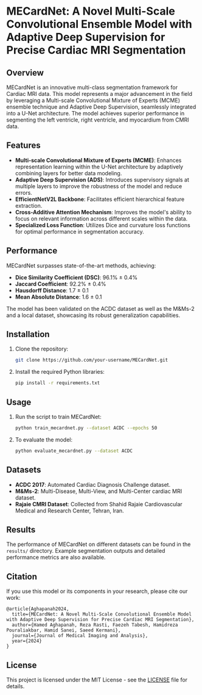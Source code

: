 
# MECardNet: A Novel Multi-Scale Convolutional Ensemble Model with Adaptive Deep Supervision for Precise Cardiac MRI Segmentation

## Overview
MECardNet is an innovative multi-class segmentation framework for Cardiac MRI data. This model represents a major advancement in the field by leveraging a Multi-scale Convolutional Mixture of Experts (MCME) ensemble technique and Adaptive Deep Supervision, seamlessly integrated into a U-Net architecture. The model achieves superior performance in segmenting the left ventricle, right ventricle, and myocardium from CMRI data.

## Features
- **Multi-scale Convolutional Mixture of Experts (MCME)**: Enhances representation learning within the U-Net architecture by adaptively combining layers for better data modeling.
- **Adaptive Deep Supervision (ADS)**: Introduces supervisory signals at multiple layers to improve the robustness of the model and reduce errors.
- **EfficientNetV2L Backbone**: Facilitates efficient hierarchical feature extraction.
- **Cross-Additive Attention Mechanism**: Improves the model's ability to focus on relevant information across different scales within the data.
- **Specialized Loss Function**: Utilizes Dice and curvature loss functions for optimal performance in segmentation accuracy.

## Performance
MECardNet surpasses state-of-the-art methods, achieving:
- **Dice Similarity Coefficient (DSC)**: 96.1% ± 0.4%
- **Jaccard Coefficient**: 92.2% ± 0.4%
- **Hausdorff Distance**: 1.7 ± 0.1
- **Mean Absolute Distance**: 1.6 ± 0.1

The model has been validated on the ACDC dataset as well as the M&Ms-2 and a local dataset, showcasing its robust generalization capabilities.

## Installation
1. Clone the repository:
    ```bash
    git clone https://github.com/your-username/MECardNet.git
    ```
2. Install the required Python libraries:
    ```bash
    pip install -r requirements.txt
    ```

## Usage
1. Run the script to train MECardNet:
    ```bash
    python train_mecardnet.py --dataset ACDC --epochs 50
    ```
2. To evaluate the model:
    ```bash
    python evaluate_mecardnet.py --dataset ACDC
    ```

## Datasets
- **ACDC 2017**: Automated Cardiac Diagnosis Challenge dataset.
- **M&Ms-2**: Multi-Disease, Multi-View, and Multi-Center cardiac MRI dataset.
- **Rajaie CMRI Dataset**: Collected from Shahid Rajaie Cardiovascular Medical and Research Center, Tehran, Iran.

## Results
The performance of MECardNet on different datasets can be found in the `results/` directory. Example segmentation outputs and detailed performance metrics are also available.

## Citation
If you use this model or its components in your research, please cite our work:
```
@article{Aghapanah2024,
  title={MECardNet: A Novel Multi-Scale Convolutional Ensemble Model with Adaptive Deep Supervision for Precise Cardiac MRI Segmentation},
  author={Hamed Aghapanah, Reza Rasti, Faezeh Tabesh, Hamidreza Pouraliakbar, Hamid Sanei, Saeed Kermani},
  journal={Journal of Medical Imaging and Analysis},
  year={2024}
}
```

## License
This project is licensed under the MIT License - see the [LICENSE](LICENSE) file for details.
